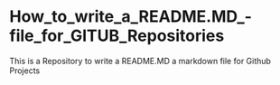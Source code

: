 # How_to_write_a_README.MD_-file_for_GITUB_Repositories
This is a Repository to write a README.MD a markdown file for Github Projects
